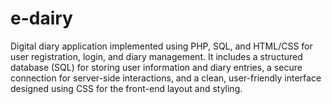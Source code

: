 # e-dairy
Digital diary application implemented using PHP, SQL, and HTML/CSS for user registration, login, and diary management. It includes a structured database (SQL) for storing user information and diary entries, a secure connection for server-side interactions, and a clean, user-friendly interface designed using CSS for the front-end layout and styling.
